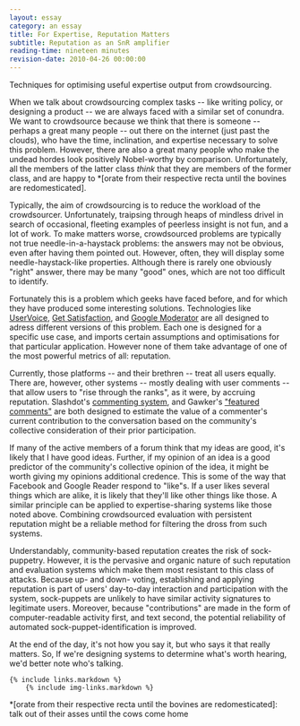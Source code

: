 ```yaml
---
layout: essay
category: an essay
title: For Expertise, Reputation Matters
subtitle: Reputation as an SnR amplifier
reading-time: nineteen minutes
revision-date: 2010-04-26 00:00:00
---
```


Techniques for optimising useful expertise output from crowdsourcing.

When we talk about crowdsourcing complex tasks -- like writing policy, or designing a product -- we are always faced with a similar set of conundra. We want to crowdsource because we think that there is someone -- perhaps a great many people -- out there on the internet (just past the clouds), who have the time, inclination, and expertise necessary to solve this problem. However, there are also a great many people who make the undead hordes look positively Nobel-worthy by comparison. Unfortunately, all the members of the latter class *think* that they are members of the former class, and are happy to *[orate from their respective recta until the bovines are redomesticated].

Typically, the aim of crowdsourcing is to reduce the workload of the crowdsourcer. Unfortunately, traipsing through heaps of mindless drivel in search of occasional, fleeting examples of peerless insight is not fun, and a lot of work. To make matters worse, crowdsourced problems are typically not true needle-in-a-haystack problems: the answers may not be obvious, even after having them pointed out. However, often, they will display some needle-haystack-like properties. Although there is rarely one obviously "right" answer, there may be many "good" ones, which are not too difficult to identify.

Fortunately this is a problem which geeks have faced before, and for which they have produced some interesting solutions. Technologies like [UserVoice](http://uservoice.com/), [Get Satisfaction](http://getsatisfaction.com/), and [Google Moderator](http://www.google.com/moderator/#0) are all designed to adress different versions of this problem. Each one is designed for a specific use case, and imports certain assumptions and optimisations for that particular application. However none of them take advantage of one of the most powerful metrics of all: reputation.

Currently, those platforms -- and their brethren -- treat all users equally. There are, however, other systems -- mostly dealing with user comments -- that allow users to "rise through the ranks", as it were, by accruing reputation. Slashdot's [commenting system](http://slashdot.org/faq/com-mod.shtml), and Gawker's ["featured comments"](http://gawker.com/5311027/gawker-comments-are-made-of-stars) are both designed to estimate the value of a commenter's current contribution to the conversation based on the community's collective consideration of their prior participation.

If many of the active members of a forum think that my ideas are good, it's likely that I have good ideas. Further, if my opinion of an idea is a good predictor of the community's collective opinion of the idea, it might be worth giving my opinions additional credence. This is some of the way that Facebook and Google Reader respond to "like"s. If a user likes several things which are alike, it is likely that they'll like other things like those. A similar principle can be applied to expertise-sharing systems like those noted above. Combining crowdsourced evaluation with persistent reputation might be a reliable method for filtering the dross from such systems.

Understandably, community-based reputation creates the risk of sock-puppetry. However, it is the pervasive and organic nature of such reputation and evaluation systems which make them most resistant to this class of attacks. Because up- and down- voting, establishing and applying reputation is part of users' day-to-day interaction and participation with the system, sock-puppets are unlikely to have similar activity signatures to legitimate users. Moreover, because "contributions" are made in the form of computer-readable activity first, and text second, the potential reliability of automated sock-puppet-identification is improved.

At the end of the day, it's not how you say it, but who says it that really matters. So, If we're designing systems to determine what's worth hearing, we'd better note who's talking.

	{% include links.markdown %}
        {% include img-links.markdown %}

   *[orate from their respective recta until the bovines are redomesticated]: talk out of their asses until the cows come home
